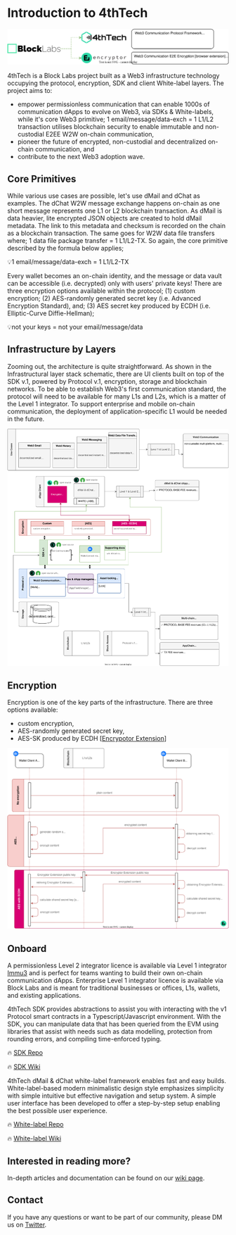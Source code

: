 # Introduction to 4thTech

![4thTech logo](https://github.com/4thtech/static-assets/blob/d30afd40f39a20b21de01d569aba288f56e64cb4/image/4thtech-ecosystem.svg)

4thTech is a Block Labs project built as a Web3 infrastructure technology occupying the protocol, encryption, SDK and client White-label layers. The project aims to:
- empower permissionless communication that can enable 1000s of communication dApps to evolve on Web3, via SDKs & White-labels, while it's core Web3 primitive; 1 email/message/data-exch = 1 L1/L2 transaction utilises blockchain security to enable immutable and non-custodial E2EE W2W on-chain communication,
- pioneer the future of encrypted, non-custodial and decentralized on-chain communication, and
- contribute to the next Web3 adoption wave.

## Core Primitives

While various use cases are possible, let's use dMail and dChat as examples. The dChat W2W message exchange happens on-chain as one short message represents one L1 or L2 blockchain transaction. As dMail is data heavier, lite encrypted JSON objects are created to hold dMail metadata. The link to this metadata and checksum is recorded on the chain as a blockchain transaction. The same goes for W2W data file transfers where; 1 data file package transfer = 1 L1/L2-TX. So again, the core primitive described by the formula below applies; 

💡1 email/message/data-exch = 1 L1/L2-TX

Every wallet becomes an on-chain identity, and the message or data vault can be accessible (i.e. decrypted) only with users' private keys! There are three encryption options available within the protocol; (1) custom encryption; (2) AES-randomly generated secret key (i.e. Advanced Encryption Standard), and; (3) AES secret key produced by ECDH (i.e. Elliptic-Curve Diffie-Hellman); 

💡not your keys = not your email/message/data

## Infrastructure by Layers

Zooming out, the architecture is quite straightforward. As shown in the Infrastructural layer stack schematic, there are UI clients built on top of the SDK v.1, powered by Protocol v.1, encryption, storage and blockchain networks. To be able to establish Web3's first communication standard, the protocol will need to be available for many L1s and L2s, which is a matter of the Level 1 integrator. To support enterprise and mobile on-chain communication, the deployment of application-specific L1 would be needed in the future. 

![Infrastructure by Layers](https://github.com/4thtech/static-assets/blob/d166e3a2054f20d70213ef391adfd427dd9c8226/image/infrastructural-layer-schematic-4thtech.svg)

## Encryption

Encryption is one of the key parts of the infrastructure. There are three options available: 

- custom encryption,
- AES-randomly generated secret key,
- AES-SK produced by ECDH [[Encrypotor Extension](https://github.com/4thtech/encryptor-extension)] 

![Encryption](https://github.com/4thtech/static-assets/blob/2fe25a4e1056a2e7ee3b675e73215d79745baf50/image/4thTech-encryption.svg)

## Onboard

A permissionless Level 2 integrator licence is available via Level 1 integrator [Immu3](https://wiki.immu3.io/) and is perfect for teams wanting to build their own on-chain communication dApps. Enterprise Level 1 integrator licence is available via Block Labs and is meant for traditional businesses or offices, L1s, wallets, and existing applications.

4thTech SDK provides abstractions to assist you with interacting with the v1 Protocol smart contracts in a Typescript/Javascript environment. With the SDK, you can manipulate data that has been queried from the EVM using libraries that assist with needs such as data modelling, protection from rounding errors, and compiling time-enforced typing.

🔥 [SDK Repo](https://github.com/4thtech/4thtech-sdk-js)

🔥 [SDK Wiki](https://wiki.4thtech.io/docs/sdk)

4thTech dMail & dChat white-label framework enables fast and easy builds. White-label-based modern minimalistic design style emphasizes simplicity with simple intuitive but effective navigation and setup system. A simple user interface has been developed to offer a step-by-step setup enabling the best possible user experience.

🔥 [White-label Repo](https://github.com/4thtech/white-label-client)

🔥 [White-label Wiki](https://wiki.4thtech.io/docs/white-label)

## Interested in reading more?

In-depth articles and documentation can be found on
our [wiki page](https://wiki.4thtech.io).

## Contact

If you have any questions or want to be part of our community, please DM us on [Twitter](https://twitter.com/4thtechProject).
